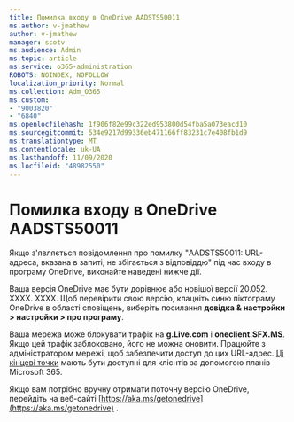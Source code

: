```yaml
---
title: Помилка входу в OneDrive AADSTS50011
ms.author: v-jmathew
author: v-jmathew
manager: scotv
ms.audience: Admin
ms.topic: article
ms.service: o365-administration
ROBOTS: NOINDEX, NOFOLLOW
localization_priority: Normal
ms.collection: Adm_O365
ms.custom:
- "9003820"
- "6840"
ms.openlocfilehash: 1f906f82e99c322ed953800d54fba5a073eacd10
ms.sourcegitcommit: 534e9217d99336eb471166ff83231c7e408fb1d9
ms.translationtype: MT
ms.contentlocale: uk-UA
ms.lasthandoff: 11/09/2020
ms.locfileid: "48982550"
---
```

# <a name="onedrive-login-error-aadsts50011"></a>Помилка входу в OneDrive AADSTS50011

Якщо з'являється повідомлення про помилку "AADSTS50011: URL-адреса, вказана в запиті, не збігається з відповіддю" під час входу в програму OneDrive, виконайте наведені нижче дії.

Ваша версія OneDrive має бути дорівнює або новішої версії 20.052. XXXX. XXXX. Щоб перевірити свою версію, клацніть синю піктограму OneDrive в області сповіщень, виберіть посилання **довідка & настройки > настройки > про програму**.

Ваша мережа може блокувати трафік на **g.Live.com** і **oneclient.SFX.MS**. Якщо цей трафік заблоковано, його не можна оновити. Працюйте з адміністратором мережі, щоб забезпечити доступ до цих URL-адрес. [Ці кінцеві точки](https://docs.microsoft.com/microsoft-365/enterprise/urls-and-ip-address-ranges?view=o365-worldwide) мають бути доступні для клієнтів за допомогою планів Microsoft 365.

Якщо вам потрібно вручну отримати поточну версію OneDrive, перейдіть на веб-сайті [https://aka.ms/getonedrive](https://aka.ms/getonedrive) .
